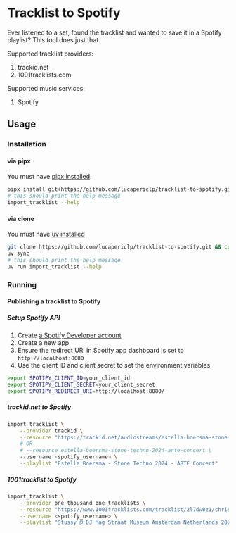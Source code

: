 # Tracklist to Spotify
Ever listened to a set, found the tracklist and wanted to save it in a Spotify playlist? This tool does just that.

Supported tracklist providers:
1. trackid.net
2. 1001tracklists.com

Supported music services:
1. Spotify

## Usage
### Installation
#### via pipx
You must have [pipx installed](https://github.com/pypa/pipx?tab=readme-ov-file#install-pipx).
```bash
pipx install git+https://github.com/lucapericlp/tracklist-to-spotify.git
# this should print the help message
import_tracklist --help
```

#### via clone
You must have [uv installed](https://docs.astral.sh/uv/getting-started/installation/)
```bash
git clone https://github.com/lucapericlp/tracklist-to-spotify.git && cd tracklist-to-spotify
uv sync
# this should print the help message
uv run import_tracklist --help
```

### Running
#### Publishing a tracklist to Spotify
##### Setup Spotify API
1. Create [a Spotify Developer account](https://developer.spotify.com/)
2. Create a new app
3. Ensure the redirect URI in Spotify app dashboard is set to `http://localhost:8080`
4. Use the client ID and client secret to set the environment variables
```bash
export SPOTIPY_CLIENT_ID=your_client_id
export SPOTIPY_CLIENT_SECRET=your_client_secret
export SPOTIPY_REDIRECT_URI=http://localhost:8080/
```

##### trackid.net to Spotify
```bash
import_tracklist \
    --provider trackid \
    --resource "https://trackid.net/audiostreams/estella-boersma-stone-techno-2024-arte-concert" \
    # OR
    # --resource estella-boersma-stone-techno-2024-arte-concert \
    --username <spotify_username> \
    --playlist "Estella Boersma - Stone Techno 2024 - ARTE Concert"
```

##### 1001tracklist to Spotify
```bash
import_tracklist \
    --provider one_thousand_one_tracklists \
    --resource "https://www.1001tracklists.com/tracklist/2l7dw0z1/chris-stussy-dj-mag-straat-museum-amsterdam-netherlands-2021-03-10.html" \
    --username <spotify_username> \
    --playlist "Stussy @ DJ Mag Straat Museum Amsterdam Netherlands 2021-03-10"
```
